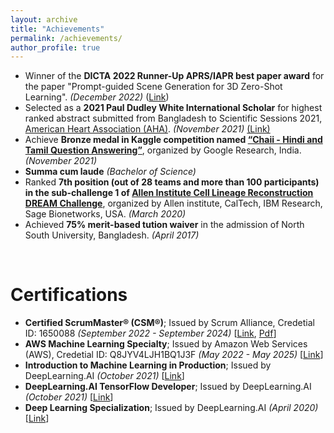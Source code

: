```yaml
---
layout: archive
title: "Achievements"
permalink: /achievements/
author_profile: true
---
```


* Winner of the **DICTA 2022 Runner-Up APRS/IAPR best paper award** for the paper "Prompt-guided Scene Generation for 3D Zero-Shot Learning". _(December 2022)_ ([Link](https://drive.google.com/file/d/1c7AIkstjUsfoz2a3FVsCKJ0Vh1cMTMOI/view?usp=share_link))  
* Selected as a **2021 Paul Dudley White International Scholar** for highest ranked abstract submitted from Bangladesh to Scientific Sessions 2021, [American Heart Association (AHA)](https://www.heart.org/). _(November 2021)_ [(Link)](https://drive.google.com/file/d/18mgQ6CuDwXOMJnBTdxjXsidCg1aVJ8WX/view?usp=sharing)
* Achieve **Bronze medal in Kaggle competition named [“Chaii - Hindi and Tamil Question Answering”](https://www.kaggle.com/competitions/chaii-hindi-and-tamil-question-answering/overview)**, organized by Google Research, India. _(November 2021)_
* **Summa cum laude** _(Bachelor of Science)_
* Ranked **7th position (out of 28 teams and more than 100 participants) in the sub-challenge 1 of [Allen Institute Cell Lineage Reconstruction DREAM Challenge](https://www.synapse.org/#!Synapse:syn20692755/wiki/597060)**, organized by Allen institute, CalTech, IBM Research, Sage Bionetworks, USA. _(March 2020)_
* Achieved **75% merit-based tution waiver** in the admission of North South University, Bangladesh. _(April 2017)_  
<br />

# Certifications

* **Certified ScrumMaster® (CSM®)**; Issued by Scrum Alliance, Credetial ID: 1650088 _(September 2022 - September 2024)_  [[Link](https://bcert.me/shkyedjlv), [Pdf](https://drive.google.com/file/d/1xgVidjSO5hpNJkESF6PwMj_eg3sUOHVw/view?usp=share_link)]
* **AWS Machine Learning Specialty**; Issued by Amazon Web Services (AWS), Credetial ID: Q8JYV4LJH1BQ1J3F _(May 2022 - May 2025)_  [[Link](https://www.credly.com/badges/3b89bdd1-06b5-4c98-b26b-bdac3b968d87/public_url)]
* **Introduction to Machine Learning in Production**; Issued by DeepLearning.AI _(October 2021)_  [[Link](https://www.coursera.org/account/accomplishments/verify/FBTLSBJ4RVZ9)]
* **DeepLearning.AI TensorFlow Developer**; Issued by DeepLearning.AI _(October 2021)_  [[Link](https://www.coursera.org/account/accomplishments/professional-cert/C5Q77FQ64LE4)]
* **Deep Learning Specialization**; Issued by DeepLearning.AI _(April 2020)_  [[Link](https://www.coursera.org/account/accomplishments/specialization/KP4Q6VEJ6CUS)]